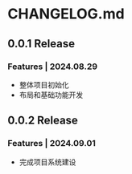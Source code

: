 # CHANGELOG.md

## 0.0.1 Release

### Features | 2024.08.29

* 整体项目初始化
* 布局和基础功能开发

## 0.0.2 Release

### Features | 2024.09.01

* 完成项目系统建设

